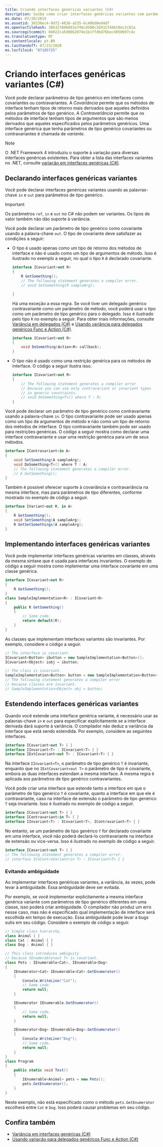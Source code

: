 ```yaml
---
title: Criando interfaces genéricas variantes (C#)
description: Saiba como criar interfaces genéricas variantes com parâmetros de tipo genérico covariant ou contravariant.
ms.date: 07/20/2015
ms.assetid: 30330ec4-9df2-4838-a535-6c406d0ed4df
ms.openlocfilehash: 38b32784b681e748cd508c3d431fd4b18ec2c81a
ms.sourcegitcommit: 04022ca5d00b2074e1b1ffdbd76bec4950697c4c
ms.translationtype: MT
ms.contentlocale: pt-BR
ms.lasthandoff: 07/23/2020
ms.locfileid: "87105725"
---
```

# <a name="creating-variant-generic-interfaces-c"></a>Criando interfaces genéricas variantes (C#)

Você pode declarar parâmetros de tipo genérico em interfaces como covariantes ou contravariantes. A *Covariância* permite que os métodos de interface tenham tipos de retorno mais derivados que aqueles definidos pelos parâmetros de tipo genérico. A *Contravariância* permite que os métodos de interface tenham tipos de argumentos que são menos derivados que aqueles especificados pelos parâmetros genéricos. Uma interface genérica que tenha parâmetros de tipo genérico covariantes ou contravariantes é chamada de *variante*.

> [!NOTE]
> O .NET Framework 4 introduziu o suporte à variação para diversas interfaces genéricas existentes. Para obter a lista das interfaces variantes no .NET, consulte [variação em interfaces genéricas (C#)](./variance-in-generic-interfaces.md).

## <a name="declaring-variant-generic-interfaces"></a>Declarando interfaces genéricas variantes

Você pode declarar interfaces genéricas variantes usando as palavras-chave `in` e `out` para parâmetros de tipo genérico.

> [!IMPORTANT]
> Os parâmetros `ref`, `in` e `out` no C# não podem ser variantes. Os tipos de valor também não dão suporte à variância.

Você pode declarar um parâmetro de tipo genérico como covariante usando a palavra-chave `out`. O tipo de covariante deve satisfazer as condições a seguir:

- O tipo é usado apenas como um tipo de retorno dos métodos de interface e não é usado como um tipo de argumentos de método. Isso é ilustrado no exemplo a seguir, no qual o tipo `R` é declarado covariante.

    ```csharp
    interface ICovariant<out R>
    {
        R GetSomething();
        // The following statement generates a compiler error.
        // void SetSomething(R sampleArg);

    }
    ```

    Há uma exceção a essa regra. Se você tiver um delegado genérico contravariante como um parâmetro de método, você poderá usar o tipo como um parâmetro de tipo genérico para o delegado. Isso é ilustrado pelo tipo `R` no exemplo a seguir. Para obter mais informações, consulte [Variância em delegados (C#)](./variance-in-delegates.md) e [Usando variância para delegados genéricos Func e Action (C#)](./using-variance-for-func-and-action-generic-delegates.md).

    ```csharp
    interface ICovariant<out R>
    {
        void DoSomething(Action<R> callback);
    }
    ```

- O tipo não é usado como uma restrição genérica para os métodos de interface. O código a seguir ilustra isso.

    ```csharp
    interface ICovariant<out R>
    {
        // The following statement generates a compiler error
        // because you can use only contravariant or invariant types
        // in generic constraints.
        // void DoSomething<T>() where T : R;
    }
    ```

Você pode declarar um parâmetro de tipo genérico como contravariante usando a palavra-chave `in`. O tipo contravariante pode ser usado apenas como um tipo de argumentos de método e não como um tipo de retorno dos métodos de interface. O tipo contravariante também pode ser usado para restrições genéricas. O código a seguir mostra como declarar uma interface contravariante e usar uma restrição genérica para um de seus métodos.

```csharp
interface IContravariant<in A>
{
    void SetSomething(A sampleArg);
    void DoSomething<T>() where T : A;
    // The following statement generates a compiler error.
    // A GetSomething();
}
```

Também é possível oferecer suporte à covariância e contravariância na mesma interface, mas para parâmetros de tipo diferentes, conforme mostrado no exemplo de código a seguir.

```csharp
interface IVariant<out R, in A>
{
    R GetSomething();
    void SetSomething(A sampleArg);
    R GetSetSomethings(A sampleArg);
}
```

## <a name="implementing-variant-generic-interfaces"></a>Implementando interfaces genéricas variantes

Você pode implementar interfaces genéricas variantes em classes, através da mesma sintaxe que é usada para interfaces invariantes. O exemplo de código a seguir mostra como implementar uma interface covariante em uma classe genérica.

```csharp
interface ICovariant<out R>
{
    R GetSomething();
}
class SampleImplementation<R> : ICovariant<R>
{
    public R GetSomething()
    {
        // Some code.
        return default(R);
    }
}
```

As classes que implementam interfaces variantes são invariantes. Por exemplo, considere o código a seguir.

```csharp
// The interface is covariant.
ICovariant<Button> ibutton = new SampleImplementation<Button>();
ICovariant<Object> iobj = ibutton;

// The class is invariant.
SampleImplementation<Button> button = new SampleImplementation<Button>();
// The following statement generates a compiler error
// because classes are invariant.
// SampleImplementation<Object> obj = button;
```

## <a name="extending-variant-generic-interfaces"></a>Estendendo interfaces genéricas variantes

Quando você estende uma interface genérica variante, é necessário usar as palavras-chave `in` e `out` para especificar explicitamente se a interface derivada dará suporte à variância. O compilador não deduz a variância da interface que está sendo estendida. Por exemplo, considere as seguintes interfaces.

```csharp
interface ICovariant<out T> { }
interface IInvariant<T> : ICovariant<T> { }
interface IExtCovariant<out T> : ICovariant<T> { }
```

Na interface `IInvariant<T>`, o parâmetro de tipo genérico `T` é invariante, enquanto que no `IExtCovariant<out T>` o parâmetro de tipo é covariante, embora as duas interfaces estendam a mesma interface. A mesma regra é aplicada aos parâmetros de tipo genérico contravariantes.

Você pode criar uma interface que estende tanto a interface em que o parâmetro de tipo genérico `T` é covariante, quanto a interface em que ele é contravariante, caso na interface de extensão o parâmetro de tipo genérico `T` seja invariante. Isso é ilustrado no exemplo de código a seguir.

```csharp
interface ICovariant<out T> { }
interface IContravariant<in T> { }
interface IInvariant<T> : ICovariant<T>, IContravariant<T> { }
```

No entanto, se um parâmetro de tipo genérico `T` for declarado covariante em uma interface, você não poderá declará-lo contravariante na interface de extensão ou vice-versa. Isso é ilustrado no exemplo de código a seguir.

```csharp
interface ICovariant<out T> { }
// The following statement generates a compiler error.
// interface ICoContraVariant<in T> : ICovariant<T> { }
```

### <a name="avoiding-ambiguity"></a>Evitando ambiguidade

Ao implementar interfaces genéricas variantes, a variância, às vezes, pode levar à ambiguidade. Essa ambiguidade deve ser evitada.

Por exemplo, se você implementar explicitamente a mesma interface genérica variante com parâmetros de tipo genérico diferentes em uma classe, isso poderá criar ambiguidade. O compilador não produz um erro nesse caso, mas não é especificado qual implementação de interface será escolhida em tempo de execução. Essa ambiguidade pode levar a bugs sutis em seu código. Considere o exemplo de código a seguir.

```csharp
// Simple class hierarchy.
class Animal { }
class Cat : Animal { }
class Dog : Animal { }

// This class introduces ambiguity
// because IEnumerable<out T> is covariant.
class Pets : IEnumerable<Cat>, IEnumerable<Dog>
{
    IEnumerator<Cat> IEnumerable<Cat>.GetEnumerator()
    {
        Console.WriteLine("Cat");
        // Some code.
        return null;
    }

    IEnumerator IEnumerable.GetEnumerator()
    {
        // Some code.
        return null;
    }

    IEnumerator<Dog> IEnumerable<Dog>.GetEnumerator()
    {
        Console.WriteLine("Dog");
        // Some code.
        return null;
    }
}
class Program
{
    public static void Test()
    {
        IEnumerable<Animal> pets = new Pets();
        pets.GetEnumerator();
    }
}
```

Neste exemplo, não está especificado como o método `pets.GetEnumerator` escolherá entre `Cat` e `Dog`. Isso poderá causar problemas em seu código.

## <a name="see-also"></a>Confira também

- [Variância em interfaces genéricas (C#)](./variance-in-generic-interfaces.md)
- [Usando variação para delegados genéricos Func e Action (C#)](./using-variance-for-func-and-action-generic-delegates.md)
